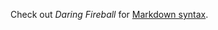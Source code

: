 Check out *Daring Fireball* for [Markdown syntax](https://daringfireball.net/projects/markdown/syntax). 